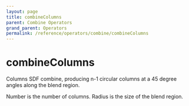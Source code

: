 ```yaml
---
layout: page
title: combineColumns
parent: Combine Operators
grand_parent: Operators
permalink: /reference/operators/combine/combineColumns
---
```


# combineColumns



Columns SDF combine, producing n-1 circular columns at a 45 degree angles along the blend region.

Number is the number of columns.
Radius is the size of the blend region.
